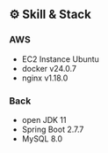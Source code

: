 ## ⚙️ Skill & Stack

### AWS

- EC2 Instance Ubuntu
- docker v24.0.7
- nginx v1.18.0

### Back

- open JDK 11
- Spring Boot 2.7.7
- MySQL 8.0
